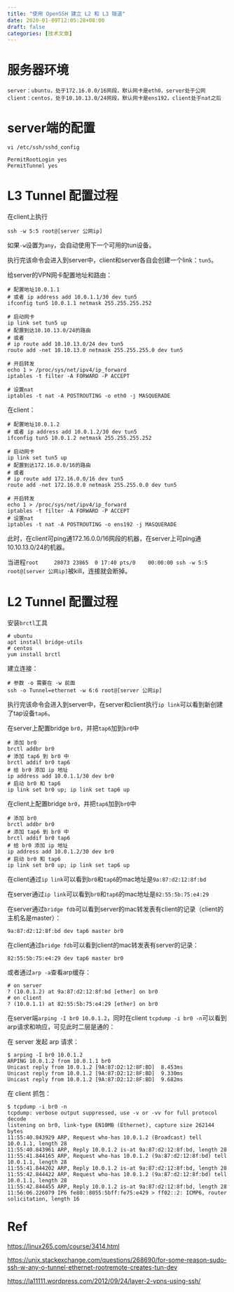 ```yaml
---
title: "使用 OpenSSH 建立 L2 和 L3 隧道"
date: 2020-01-09T12:05:28+08:00
draft: false
categories: [技术文章]
---
```


# 服务器环境

```
server：ubuntu，处于172.16.0.0/16网段，默认网卡是eth0，server处于公网
client：centos，处于10.10.13.0/24网段，默认网卡是ens192，client处于nat之后
```

# server端的配置

`vi /etc/ssh/sshd_config`

```
PermitRootLogin yes
PermitTunnel yes
```

# L3 Tunnel 配置过程

在client上执行

```
ssh -w 5:5 root@[server 公网ip] 
```

如果`-w`设置为`any`，会自动使用下一个可用的tun设备。

执行完该命令会进入到server中，client和server各自会创建一个link：`tun5`。

给server的VPN网卡配置地址和路由：

```
# 配置地址10.0.1.1
# 或者 ip address add 10.0.1.1/30 dev tun5
ifconfig tun5 10.0.1.1 netmask 255.255.255.252

# 启动网卡
ip link set tun5 up
# 配置到达10.10.13.0/24的路由
# 或者 
# ip route add 10.10.13.0/24 dev tun5
route add -net 10.10.13.0 netmask 255.255.255.0 dev tun5

# 开启转发
echo 1 > /proc/sys/net/ipv4/ip_forward 
iptables -t filter -A FORWARD -P ACCEPT

# 设置nat
iptables -t nat -A POSTROUTING -o eth0 -j MASQUERADE
```

在client：

```
# 配置地址10.0.1.2
# 或者 ip address add 10.0.1.2/30 dev tun5
ifconfig tun5 10.0.1.2 netmask 255.255.255.252

# 启动网卡
ip link set tun5 up
# 配置到达172.16.0.0/16的路由
# 或者 
# ip route add 172.16.0.0/16 dev tun5
route add -net 172.16.0.0 netmask 255.255.0.0 dev tun5

# 开启转发
echo 1 > /proc/sys/net/ipv4/ip_forward 
iptables -t filter -A FORWARD -P ACCEPT
# 设置nat
iptables -t nat -A POSTROUTING -o ens192 -j MASQUERADE
```

此时，在client可ping通172.16.0.0/16网段的机器，在server上可ping通10.10.13.0/24的机器。

当进程`root     28073 23865  0 17:40 pts/0    00:00:00 ssh -w 5:5 root@[server 公网ip]`被kill，连接就会断掉。


# L2 Tunnel 配置过程


安装`brctl`工具

```
# ubuntu
apt install bridge-utils
# centos
yum install brctl
```

建立连接：

```
# 参数 -o 需要在 -w 前面
ssh -o Tunnel=ethernet -w 6:6 root@[server 公网ip]
```

执行完该命令会进入到server中，在server和client执行`ip link`可以看到新创建了tap设备`tap6`。

在server上配置bridge `br0`，并把`tap6`加到`br0`中

```
# 添加 br0
brctl addbr br0
# 添加 tap6 到 br0 中
brctl addif br0 tap6
# 给 br0 添加 ip 地址
ip address add 10.0.1.1/30 dev br0
# 启动 br0 和 tap6
ip link set br0 up; ip link set tap6 up
```

在client上配置bridge `br0`，并把`tap6`加到`br0`中

```
# 添加 br0
brctl addbr br0
# 添加 tap6 到 br0 中
brctl addif br0 tap6
# 给 br0 添加 ip 地址
ip address add 10.0.1.2/30 dev br0
# 启动 br0 和 tap6
ip link set br0 up; ip link set tap6 up
```

在client通过`ip link`可以看到`br0`和`tap6`的mac地址是`9a:87:d2:12:8f:bd`

在server通过`ip link`可以看到`br0`和`tap6`的mac地址是`82:55:5b:75:e4:29`

在server通过`bridge fdb`可以看到server的mac转发表有client的记录（client的主机名是master）：

```
9a:87:d2:12:8f:bd dev tap6 master br0
```

在client通过`bridge fdb`可以看到client的mac转发表有server的记录：

```
82:55:5b:75:e4:29 dev tap6 master br0
```

或者通过`arp -a`查看arp缓存：

```
# on server
? (10.0.1.2) at 9a:87:d2:12:8f:bd [ether] on br0
# on client
? (10.0.1.1) at 82:55:5b:75:e4:29 [ether] on br0
```

在server端`arping -I br0 10.0.1.2`，同时在client `tcpdump -i br0 -n`可以看到arp请求和响应，可见此时二层是通的：

在 server 发起 arp 请求：
```
$ arping -I br0 10.0.1.2
ARPING 10.0.1.2 from 10.0.1.1 br0
Unicast reply from 10.0.1.2 [9A:87:D2:12:8F:BD]  8.453ms
Unicast reply from 10.0.1.2 [9A:87:D2:12:8F:BD]  9.330ms
Unicast reply from 10.0.1.2 [9A:87:D2:12:8F:BD]  9.682ms
```

在 client 抓包：
```
$ tcpdump -i br0 -n
tcpdump: verbose output suppressed, use -v or -vv for full protocol decode
listening on br0, link-type EN10MB (Ethernet), capture size 262144 bytes
11:55:40.843929 ARP, Request who-has 10.0.1.2 (Broadcast) tell 10.0.1.1, length 28
11:55:40.843961 ARP, Reply 10.0.1.2 is-at 9a:87:d2:12:8f:bd, length 28
11:55:41.844165 ARP, Request who-has 10.0.1.2 (9a:87:d2:12:8f:bd) tell 10.0.1.1, length 28
11:55:41.844202 ARP, Reply 10.0.1.2 is-at 9a:87:d2:12:8f:bd, length 28
11:55:42.844422 ARP, Request who-has 10.0.1.2 (9a:87:d2:12:8f:bd) tell 10.0.1.1, length 28
11:55:42.844455 ARP, Reply 10.0.1.2 is-at 9a:87:d2:12:8f:bd, length 28
11:56:06.226079 IP6 fe80::8055:5bff:fe75:e429 > ff02::2: ICMP6, router solicitation, length 16
```


# Ref

https://linux265.com/course/3414.html

https://unix.stackexchange.com/questions/268690/for-some-reason-sudo-ssh-w-any-o-tunnel-ethernet-rootremote-creates-tun-dev

https://la11111.wordpress.com/2012/09/24/layer-2-vpns-using-ssh/
